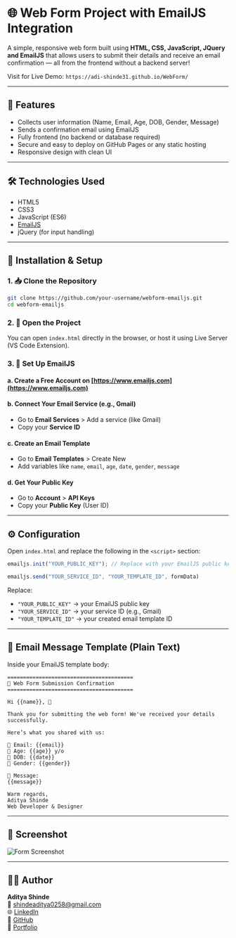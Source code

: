 # 🌐 Web Form Project with EmailJS Integration

A simple, responsive web form built using **HTML, CSS, JavaScript, JQuery and EmailJS** that allows users to submit their details and receive an email confirmation — all from the frontend without a backend server!

Visit for Live Demo: `https://adi-shinde31.github.io/WebForm/`

---

## 📌 Features

- Collects user information (Name, Email, Age, DOB, Gender, Message)
- Sends a confirmation email using EmailJS
- Fully frontend (no backend or database required)
- Secure and easy to deploy on GitHub Pages or any static hosting
- Responsive design with clean UI

---

## 🛠️ Technologies Used

- HTML5
- CSS3
- JavaScript (ES6)
- [EmailJS](https://www.emailjs.com)
- jQuery (for input handling)

---

## 🚀 Installation & Setup

### 1. 📥 Clone the Repository

```bash
git clone https://github.com/your-username/webform-emailjs.git
cd webform-emailjs
```

### 2. 📄 Open the Project

You can open `index.html` directly in the browser, or host it using Live Server (VS Code Extension).

### 3. 🔐 Set Up EmailJS

#### a. Create a Free Account on [https://www.emailjs.com](https://www.emailjs.com)

#### b. Connect Your Email Service (e.g., Gmail)

- Go to **Email Services** > Add a service (like Gmail)
- Copy your **Service ID**

#### c. Create an Email Template

- Go to **Email Templates** > Create New
- Add variables like `name`, `email`, `age`, `date`, `gender`, `message`

#### d. Get Your Public Key

- Go to **Account** > **API Keys**
- Copy your **Public Key** (User ID)

---

## ⚙️ Configuration

Open `index.html` and replace the following in the `<script>` section:

```javascript
emailjs.init("YOUR_PUBLIC_KEY"); // Replace with your EmailJS public key

emailjs.send("YOUR_SERVICE_ID", "YOUR_TEMPLATE_ID", formData)
```

Replace:
- `"YOUR_PUBLIC_KEY"` → your EmailJS public key
- `"YOUR_SERVICE_ID"` → your service ID (e.g., Gmail)
- `"YOUR_TEMPLATE_ID"` → your created email template ID

---

## 📝 Email Message Template (Plain Text)

Inside your EmailJS template body:

```
========================================
🎉 Web Form Submission Confirmation
========================================

Hi {{name}}, 👋

Thank you for submitting the web form! We've received your details successfully.

Here’s what you shared with us:

📧 Email: {{email}}
🎂 Age: {{age}} y/o
📅 DOB: {{date}}
👤 Gender: {{gender}}

💬 Message:
{{message}}

Warm regards,  
Aditya Shinde  
Web Developer & Designer
```

---

## 📸 Screenshot

![Form Screenshot](screenshot.png) <!-- optional -->

---

## 🧑‍💻 Author

**Aditya Shinde**  
📧 shindeaditya0258@gmail.com  
🌐 [LinkedIn](https://www.linkedin.com/in/adi-shinde31)  
🐙 [GitHub](https://github.com/adishinde31)  
💼 [Portfolio](https://adishinde31.github.io)

